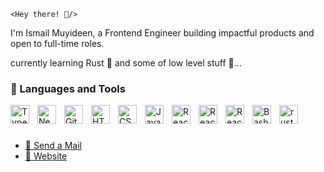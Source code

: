 `<Hey there! 👋/>`

I'm Ismail Muyideen, a Frontend Engineer building impactful products and open to full-time roles.
<br />

currently learning Rust 🦀 and some of low level stuff 🧰...

<!-- <a href="https://gitroll.io/profile/uUCfbnn5sDaRlTQUA6uVhoQk2QpD2" target="_blank"><img src="https://gitroll.io/api/badges/profiles/v1/uUCfbnn5sDaRlTQUA6uVhoQk2QpD2?theme=tokyoNight" alt="GitRoll Profile Badge"/></a> -->

### 🧰 Languages and Tools

<img align="left" alt="TypeScript" width="30px" style="padding-right:10px;" src="https://cdn.jsdelivr.net/gh/devicons/devicon/icons/typescript/typescript-plain.svg" />
<img align="left" alt="Nextjs" width="30px" style="padding-right:10px;" src="https://cdn.jsdelivr.net/gh/devicons/devicon/icons/nextjs/nextjs-original.svg" />
<img align="left" alt="Git" width="30px" style="padding-right:10px;" src="https://cdn.jsdelivr.net/gh/devicons/devicon/icons/git/git-original.svg" />
<img align="left" alt="HTML" width="30px" style="padding-right:10px;" src="https://cdn.jsdelivr.net/gh/devicons/devicon/icons/html5/html5-plain.svg" />
<img align="left" alt="CSS" width="30px" style="padding-right:10px;" src="https://cdn.jsdelivr.net/gh/devicons/devicon/icons/css3/css3-plain.svg" />
<img align="left" alt="JavaScript" width="30px" style="padding-right:10px;" src="https://cdn.jsdelivr.net/gh/devicons/devicon/icons/javascript/javascript-plain.svg" />
<img align="left" alt="React" width="30px" style="padding-right:10px;" src="https://cdn.jsdelivr.net/gh/devicons/devicon/icons/react/react-original.svg" />
<img align="left" alt="React" width="30px" style="padding-right:10px;" src="https://cdn.jsdelivr.net/gh/devicons/devicon/icons/svelte/svelte-original.svg" />
<img align="left" alt="React" width="30px" style="padding-right:10px;" src="https://cdn.jsdelivr.net/gh/devicons/devicon/icons/nodejs/nodejs-original.svg" />
<img align="left" alt="Bash" width="30px" style="padding-right:10px;" src="https://cdn.jsdelivr.net/gh/devicons/devicon/icons/bash/bash-original.svg" />
<img align="left" alt="rust" width="30px" style="padding-right:10px;" src="https://cdn.jsdelivr.net/gh/devicons/devicon/icons/rust/rust-original.svg" />
<br />

#

- [📩 Send a Mail](mailto:ismailmuyideen.c05@gmail.com)
- [🚀 Website](https://heyismail.xyz)
<!--  - [📜 My Resume](https://github.com/notradioopaque/notradioopaque/blob/main/Ismail_Muyideen.pdf) -->

#

<!-- [Schedule a Meeting](https://cal.com/notradioopaque/15min) 👉👉👉 and maybe build the next big thing 😉 -->
